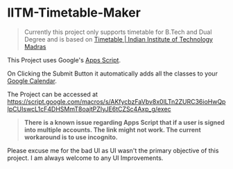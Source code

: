 # IITM-Timetable-Maker

>Currently this project only supports timetable for B.Tech and Dual Degree and is based on [Timetable | Indian Institute of Technology Madras](https://www.iitm.ac.in/academics/academic-services/timetable)

This Project uses Google's [Apps Script](https://developers.google.com/apps-script).

On Clicking the Submit Button it automatically adds all the classes to your [Google Calendar](https://calendar.google.com/).

The Project can be accessed at https://script.google.com/macros/s/AKfycbzFaVbv8x0lLTn2ZURC36ioHwQpIpCUIswcL1cF4DHSMmT8oajtPZIyJE6tCZSc4Axp_g/exec

>**There is a known issue regarding Apps Script that if a user is signed into multiple accounts. The link might not work. The current workaround is to use incognito.**

Please excuse me for the bad UI as UI wasn't the primary objective of this project. I am always welcome to any UI Improvements.
